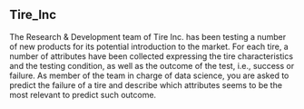 ## Tire_Inc

The Research & Development team of Tire Inc. has been testing a number
of new products for its potential introduction to the market. For each tire, a
number of attributes have been collected expressing the tire characteristics
and the testing condition, as well as the outcome of the test, i.e., success or
failure. As member of the team in charge of data science, you are asked to
predict the failure of a tire and describe which attributes seems to be the
most relevant to predict such outcome.
